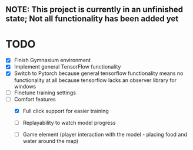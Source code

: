 ## NOTE: This project is currently in an unfinished state; Not all functionality has been added yet

# TODO
- [x] Finish Gymnasium environment
- [x] Implement general TensorFlow functionality
- [x] Switch to Pytorch because general tensorflow functionality means no functionality at all because tensorflow lacks an observer library for windows
- [ ] Finetune training settings
- [ ] Comfort features
  - [x] Full click support for easier training
  - [ ] Replayability to watch model progress
  - [ ] Game element (player interaction with the model - placing food and water around the map)

